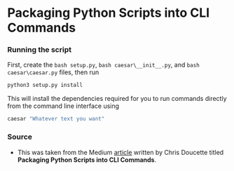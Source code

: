 # Packaging Python Scripts into CLI Commands

### Running the script
First, create the ```bash setup.py```, ```bash caesar\__init__.py```, and ```bash caesar\caesar.py``` files, then run 
```bash
python3 setup.py install
```

This will install the dependencies required for you to run commands directly from the command line interface using
```bash
caesar "Whatever text you want"
```

### Source
* This was taken from the Medium [article](https://medium.com/employbl/scrape-the-web-for-amsterdam-coffeeshops-with-python-and-beautiful-soup-19ed25394234) written by Chris Doucette titled <strong>Packaging Python Scripts into CLI Commands</strong>.
